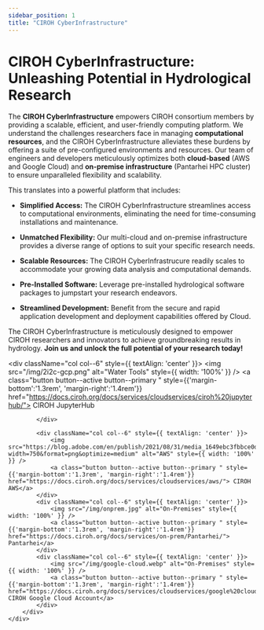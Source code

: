 ```yaml
---
sidebar_position: 1
title: "CIROH CyberInfrastructure"
---
```


# CIROH CyberInfrastructure: Unleashing Potential in Hydrological Research

<div className="container">
	<div className="hero-content">
		<div className="hero-text">
			
The <strong>CIROH CyberInfrastructure</strong> empowers CIROH consortium members by providing a scalable, efficient, and user-friendly computing platform. We understand the challenges researchers face in managing <strong>computational resources</strong>, and the CIROH CyberInfrastructure alleviates these burdens by offering a suite of pre-configured environments and resources. Our team of engineers and developers meticulously optimizes both <strong>cloud-based</strong> (AWS and Google Cloud) and <strong>on-premise infrastructure</strong> (Pantarhei HPC cluster) to ensure unparalleled flexibility and scalability.

This translates into a powerful platform that includes:

*   **Simplified Access:** The CIROH CyberInfrastructure streamlines access to computational environments, eliminating the need for time-consuming installations and maintenance.
    
*   **Unmatched Flexibility:** Our multi-cloud and on-premise infrastructure provides a diverse range of options to suit your specific research needs.
    
*   **Scalable Resources:** The CIROH CyberInfrastrucure readily scales to accommodate your growing data analysis and computational demands.
    
*   **Pre-Installed Software:** Leverage pre-installed hydrological software packages to jumpstart your research endeavors.
    
*   **Streamlined Development:** Benefit from the secure and rapid application development and deployment capabilities offered by Cloud.
    

The CIROH CyberInfrastructure is meticulously designed to empower CIROH researchers and innovators to achieve groundbreaking results in hydrology. <strong>Join us and unlock the full potential of your research today!</strong>
		</div>
		<div className="row">
			<div className="col col--6" style={{ textAlign: 'center' }}>
				<img src="/img/2i2c-gcp.png" alt="Water Tools" style={{ width: '100%' }} />
				<a class="button button--active button--primary " style={{'margin-bottom':'1.3rem', 'margin-right':'1.4rem'}}  href="https://docs.ciroh.org/docs/services/cloudservices/ciroh%20jupyterhub/"> CIROH JupyterHub</a>

			</div>
			
			<div className="col col--6" style={{ textAlign: 'center' }}>
				<img src="https://blog.adobe.com/en/publish/2021/08/31/media_1649ebc3fbbce0df508081913819d491fc3f7c7a9.png?width=750&format=png&optimize=medium" alt="AWS" style={{ width: '100%' }} />
				<a class="button button--active button--primary " style={{'margin-bottom':'1.3rem', 'margin-right':'1.4rem'}}  href="https://docs.ciroh.org/docs/services/cloudservices/aws/"> CIROH AWS</a>
			</div>
            <div className="col col--6" style={{ textAlign: 'center' }}>
				<img src="/img/onprem.jpg" alt="On-Premises" style={{ width: '100%' }} />
				<a class="button button--active button--primary " style={{'margin-bottom':'1.3rem', 'margin-right':'1.4rem'}}  href="https://docs.ciroh.org/docs/services/on-prem/Pantarhei/"> Pantarhei</a>
			</div>
            <div className="col col--6" style={{ textAlign: 'center' }}>
				<img src="/img/google-cloud.webp" alt="On-Premises" style={{ width: '100%' }} />
				<a class="button button--active button--primary " style={{'margin-bottom':'1.3rem', 'margin-right':'1.4rem'}}  href="https://docs.ciroh.org/docs/services/cloudservices/google%20cloud/"> CIROH Google Cloud Account</a>
			</div>
		</div>
	</div>
</div>
